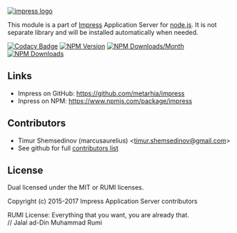 [![impress logo](http://habrastorage.org/files/d67/1b3/be5/d671b3be591d47a9bd10fe857e9d5319.png)](https://github.com/metarhia/impress-cli)

This module is a part of [Impress](https://github.com/metarhia/impress-cli)
Application Server for [node.js](http://nodejs.org). It is not separate
library and will be installed automatically when needed.

[![Codacy Badge](https://www.codacy.com/project/badge/4c2d13d88de14535889db48b25c8e054)](https://www.codacy.com/app/metarhia/impress-cli)
[![NPM Version](https://badge.fury.io/js/impress-cli.svg)](https://badge.fury.io/js/impress-cli)
[![NPM Downloads/Month](https://img.shields.io/npm/dm/impress-cli.svg)](https://www.npmjs.com/package/impress-cli)
[![NPM Downloads](https://img.shields.io/npm/dt/impress-cli.svg)](https://www.npmjs.com/package/impress-cli)

## Links

  - Impress on GitHub: https://github.com/metarhia/impress
  - Inpress on NPM: https://www.npmjs.com/package/impress

## Contributors

  - Timur Shemsedinov (marcusaurelius) &lt;timur.shemsedinov@gmail.com&gt;
  - See github for full [contributors list](https://github.com/metarhia/impress-cli/graphs/contributors)

## License

Dual licensed under the MIT or RUMI licenses.

Copyright (c) 2015-2017 Impress Application Server contributors

RUMI License: Everything that you want, you are already that.  
// Jalal ad-Din Muhammad Rumi
